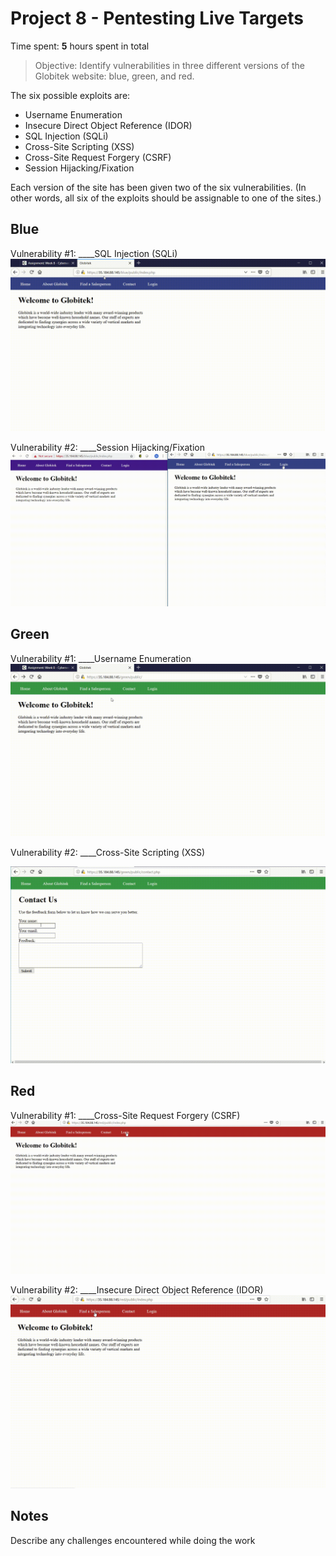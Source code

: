 # Project 8 - Pentesting Live Targets

Time spent: **5** hours spent in total

> Objective: Identify vulnerabilities in three different versions of the Globitek website: blue, green, and red.

The six possible exploits are:
* Username Enumeration
* Insecure Direct Object Reference (IDOR)
* SQL Injection (SQLi)
* Cross-Site Scripting (XSS)
* Cross-Site Request Forgery (CSRF)
* Session Hijacking/Fixation

Each version of the site has been given two of the six vulnerabilities. (In other words, all six of the exploits should be assignable to one of the sites.)

## Blue

Vulnerability #1: ____SQL Injection (SQLi)
<img src="SQLIBLUE.gif">

Vulnerability #2: ____Session Hijacking/Fixation
<img src="SHFBLUE.gif">


## Green

Vulnerability #1: ____Username Enumeration
<img src="UEGREEN.gif">

Vulnerability #2: ____Cross-Site Scripting (XSS)

<img src="XSSGREEN.gif">

## Red

Vulnerability #1: ____Cross-Site Request Forgery (CSRF)
<img src="CSRFRED.gif">

Vulnerability #2: ____Insecure Direct Object Reference (IDOR)
<img src="IDORRED.gif">


## Notes

Describe any challenges encountered while doing the work
